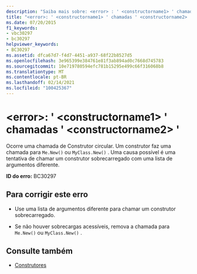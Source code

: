 ```yaml
---
description: "Saiba mais sobre: <error> : ' <constructorname1> ' chamadas ' <constructorname2> '"
title: "<error>: ' <constructorname1> ' chamadas ' <constructorname2> '"
ms.date: 07/20/2015
f1_keywords:
- vbc30297
- bc30297
helpviewer_keywords:
- BC30297
ms.assetid: dfca67d7-f4d7-4451-a937-68f22b8527d5
ms.openlocfilehash: 3e965399e384761e81f3ab894ad0c7668d745783
ms.sourcegitcommit: 10e719780594efc781b15295e499c66f316068b8
ms.translationtype: MT
ms.contentlocale: pt-BR
ms.lasthandoff: 02/14/2021
ms.locfileid: "100425367"
---
```

# <a name="error-constructorname1-calls-constructorname2"></a>\<error>: ' \<constructorname1> ' chamadas ' \<constructorname2> '

Ocorre uma chamada de Construtor circular. Um construtor faz uma chamada para `Me.New()` ou `MyClass.New()` . Uma causa possível é uma tentativa de chamar um construtor sobrecarregado com uma lista de argumentos diferente.  
  
 **ID do erro:** BC30297  
  
## <a name="to-correct-this-error"></a>Para corrigir este erro  
  
- Use uma lista de argumentos diferente para chamar um construtor sobrecarregado.  
  
- Se não houver sobrecargas acessíveis, remova a chamada para `Me.New()` ou `MyClass.New()` .  
  
## <a name="see-also"></a>Consulte também

- [Construtores](../programming-guide/concepts/object-oriented-programming.md#constructors)
